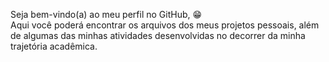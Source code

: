Seja bem-vindo(a) ao meu perfil no GitHub, :grin: <br>
Aqui você poderá encontrar os arquivos dos meus projetos pessoais, além de algumas das minhas atividades desenvolvidas no decorrer da minha trajetória acadêmica. 
